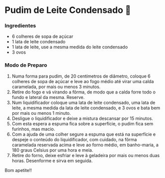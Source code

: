 # Pudim de Leite Condensado 🍮

### Ingredientes

- 6 colheres de sopa de açúcar
- 1 lata de leite condensado
- 1 lata de leite, use a mesma medida do leite condensado
- 3 ovos

### Modo de Preparo

1. Numa forma para pudim, de 20 centímetros de diâmetro, coloque 6 colheres de sopa de açúcar e leve ao fogo médio até virar uma calda caramelada, por mais ou menos 3 minutos.
2. Retire do fogo e vá virando a fôrma, de modo que a calda forre todo o fundo e lateral da mesma. Reserve.
3. Num liquidificador coloque uma lata de leite condensado, uma lata de leite, a mesma medida da lata de leite condensado, e 3 ovos e bata bem por mais ou menos 1 minuto.
4. Desligue o liquidificador e deixe a mistura descansar por 15 minutos.
5. Com esta espera a espuma fica sobre a superfície, o pudim fica sem furinhos, mas macio.
6. Com a ajuda de uma colher segure a espuma que está na superfície e despeje o conteúdo do liquidificador, com cuidado, na fôrma caramelada reservada acima e leve ao forno médio, em banho-maria, a 180 graus Celsius por uma hora e meia.
7. Retire do forno, deixe esfriar e leve à geladeira por mais ou menos duas horas. Desenforme e sirva em seguida.



Bom apetite!!

